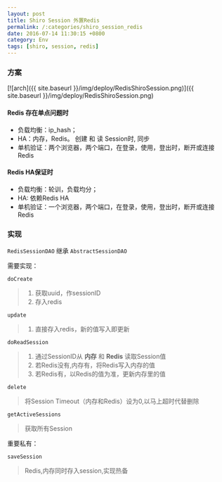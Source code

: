 ```yaml
---
layout: post
title: Shiro Session 外置Redis
permalink: /:categories/shiro_session_redis
date: 2016-07-14 11:30:15 +0800
category: Env
tags: [shiro, session, redis]
---
```


### 方案

[![arch]({{ site.baseurl }}/img/deploy/RedisShiroSession.png)]({{ site.baseurl }}/img/deploy/RedisShiroSession.png)

#### Redis 存在单点问题时

* 负载均衡：ip_hash；
* HA：内存，Redis。 创建 和 读 Session时, 同步
* 单机验证：两个浏览器，两个端口，在登录，使用，登出时，断开或连接Redis

#### Redis HA保证时

* 负载均衡：轮训，负载均分；
* HA: 依赖Redis HA
* 单机验证：一个浏览器，两个端口，在登录，使用，登出时，断开或连接Redis

### 实现

`RedisSessionDAO` 继承 `AbstractSessionDAO`

需要实现：

`doCreate`

> 1. 获取uuid，作sessionID
> 2. 存入redis

`update`

> 1. 直接存入redis，新的值写入即更新

`doReadSession`

> 1. 通过SessionID从 **内存** 和 **Redis** 读取Session值
> 2. 若Redis没有,内存有，将Redis写入内存的值
> 3. 若Redis有，以Redis的值为准，更新内存里的值

`delete`

> 将Session Timeout（内存和Redis）设为0,以马上超时代替删除

`getActiveSessions`

> 获取所有Session

重要私有：

`saveSession`

> Redis,内存同时存入session,实现热备
